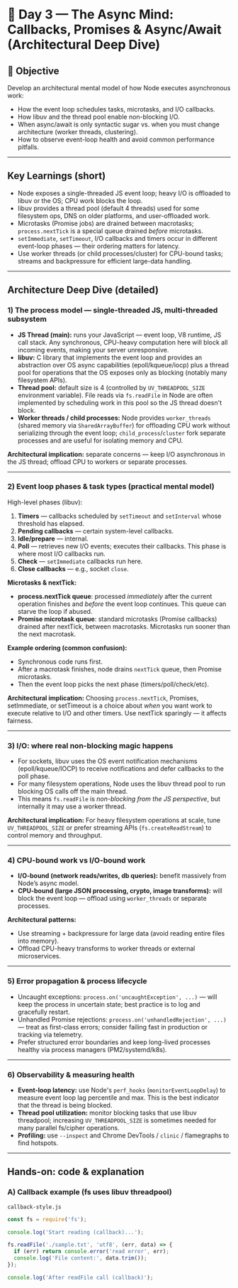 # 🧠 Day 3 — The Async Mind: Callbacks, Promises & Async/Await (Architectural Deep Dive)

## 🎯 Objective

Develop an architectural mental model of how Node executes asynchronous work:

- How the event loop schedules tasks, microtasks, and I/O callbacks.
- How libuv and the thread pool enable non-blocking I/O.
- When async/await is only syntactic sugar vs. when you must change architecture (worker threads, clustering).
- How to observe event-loop health and avoid common performance pitfalls.

---

## Key Learnings (short)

- Node exposes a single-threaded JS event loop; heavy I/O is offloaded to libuv or the OS; CPU work blocks the loop.
- libuv provides a thread pool (default 4 threads) used for some filesystem ops, DNS on older platforms, and user-offloaded work.
- Microtasks (Promise jobs) are drained between macrotasks; `process.nextTick` is a special queue drained _before_ microtasks.
- `setImmediate`, `setTimeout`, I/O callbacks and timers occur in different event-loop phases — their ordering matters for latency.
- Use worker threads (or child processes/cluster) for CPU-bound tasks; streams and backpressure for efficient large-data handling.

---

## Architecture Deep Dive (detailed)

### 1) The process model — single-threaded JS, multi-threaded subsystem

- **JS Thread (main):** runs your JavaScript — event loop, V8 runtime, JS call stack. Any synchronous, CPU-heavy computation here will block all incoming events, making your server unresponsive.
- **libuv:** C library that implements the event loop and provides an abstraction over OS async capabilities (epoll/kqueue/iocp) plus a thread pool for operations that the OS exposes only as blocking (notably many filesystem APIs).
- **Thread pool:** default size is 4 (controlled by `UV_THREADPOOL_SIZE` environment variable). File reads via `fs.readFile` in Node are often implemented by scheduling work in this pool so the JS thread doesn't block.
- **Worker threads / child processes:** Node provides `worker_threads` (shared memory via `SharedArrayBuffer`) for offloading CPU work without serializing through the event loop; `child_process`/`cluster` fork separate processes and are useful for isolating memory and CPU.

**Architectural implication:** separate concerns — keep I/O asynchronous in the JS thread; offload CPU to workers or separate processes.

---

### 2) Event loop phases & task types (practical mental model)

High-level phases (libuv):

1. **Timers** — callbacks scheduled by `setTimeout` and `setInterval` whose threshold has elapsed.
2. **Pending callbacks** — certain system-level callbacks.
3. **Idle/prepare** — internal.
4. **Poll** — retrieves new I/O events; executes their callbacks. This phase is where most I/O callbacks run.
5. **Check** — `setImmediate` callbacks run here.
6. **Close callbacks** — e.g., socket `close`.

**Microtasks & nextTick:**

- **process.nextTick queue**: processed _immediately_ after the current operation finishes and _before_ the event loop continues. This queue can starve the loop if abused.
- **Promise microtask queue**: standard microtasks (Promise callbacks) drained after nextTick, between macrotasks. Microtasks run sooner than the next macrotask.

**Example ordering (common confusion):**

- Synchronous code runs first.
- After a macrotask finishes, node drains `nextTick` queue, then Promise microtasks.
- Then the event loop picks the next phase (timers/poll/check/etc).

**Architectural implication:** Choosing `process.nextTick`, Promises, setImmediate, or setTimeout is a choice about _when_ you want work to execute relative to I/O and other timers. Use nextTick sparingly — it affects fairness.

---

### 3) I/O: where real non-blocking magic happens

- For sockets, libuv uses the OS event notification mechanisms (epoll/kqueue/IOCP) to receive notifications and defer callbacks to the poll phase.
- For many filesystem operations, Node uses the libuv thread pool to run blocking OS calls off the main thread.
- This means `fs.readFile` is _non-blocking from the JS perspective_, but internally it may use a worker thread.

**Architectural implication:** For heavy filesystem operations at scale, tune `UV_THREADPOOL_SIZE` or prefer streaming APIs (`fs.createReadStream`) to control memory and throughput.

---

### 4) CPU-bound work vs I/O-bound work

- **I/O-bound (network reads/writes, db queries):** benefit massively from Node’s async model.
- **CPU-bound (large JSON processing, crypto, image transforms):** will block the event loop — offload using `worker_threads` or separate processes.

**Architectural patterns:**

- Use streaming + backpressure for large data (avoid reading entire files into memory).
- Offload CPU-heavy transforms to worker threads or external microservices.

---

### 5) Error propagation & process lifecycle

- Uncaught exceptions: `process.on('uncaughtException', ...)` — will keep the process in uncertain state; best practice is to log and gracefully restart.
- Unhandled Promise rejections: `process.on('unhandledRejection', ...)` — treat as first-class errors; consider failing fast in production or tracking via telemetry.
- Prefer structured error boundaries and keep long-lived processes healthy via process managers (PM2/systemd/k8s).

---

### 6) Observability & measuring health

- **Event-loop latency:** use Node's `perf_hooks` (`monitorEventLoopDelay`) to measure event loop lag percentile and max. This is the best indicator that the thread is being blocked.
- **Thread pool utilization:** monitor blocking tasks that use libuv threadpool; increasing `UV_THREADPOOL_SIZE` is sometimes needed for many parallel fs/cipher operations.
- **Profiling:** use `--inspect` and Chrome DevTools / `clinic` / flamegraphs to find hotspots.

---

## Hands-on: code & explanation

### A) Callback example (fs uses libuv threadpool)

`callback-style.js`

```js
const fs = require('fs');

console.log('Start reading (callback)...');

fs.readFile('./sample.txt', 'utf8', (err, data) => {
  if (err) return console.error('read error', err);
  console.log('File content:', data.trim());
});

console.log('After readFile call (callback)');
```
